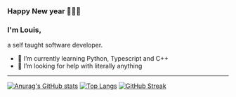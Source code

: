 ### Happy New year 🎉🎉🎉

### I'm Louis,
a self taught software developer.


- 🌱 I’m currently learning Python, Typescript and C++
- 🤔 I’m looking for help with literally anything
***

[![Anurag's GitHub stats](https://github-readme-stats.vercel.app/api?username=xaephare&theme=tokyonight&hide_border=true&bg_color=090D11)](https://github.com/anuraghazra/github-readme-stats)
[![Top Langs](https://github-readme-stats.vercel.app/api/top-langs/?username=xaephare&layout=compact&theme=tokyonight&hide_border=true&bg_color=090D11)](https://github.com/anuraghazra/github-readme-stats)
[![GitHub Streak](https://github-readme-streak-stats.herokuapp.com?user=xaephare&theme=tokyonight&hide_border=true&fire=DD3015&background=090D11)](https://git.io/streak-stats)
